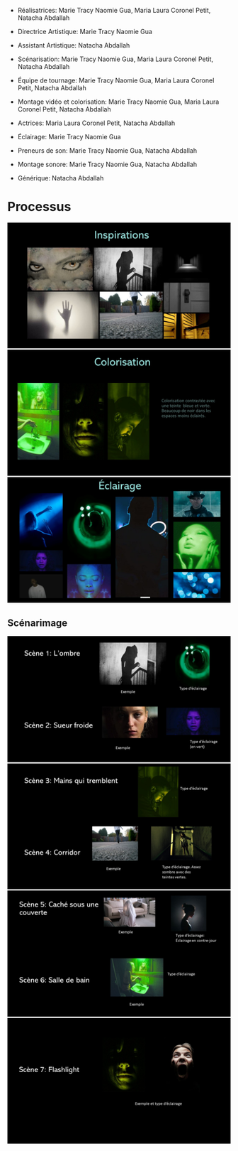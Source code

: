 - Réalisatrices: Marie Tracy Naomie Gua, Maria Laura Coronel Petit, Natacha Abdallah

- Directrice Artistique: Marie Tracy Naomie Gua

- Assistant Artistique: Natacha Abdallah

- Scénarisation: Marie Tracy Naomie Gua, Maria Laura Coronel Petit, Natacha Abdallah

- Équipe de tournage: Marie Tracy Naomie Gua, Maria Laura Coronel Petit, Natacha Abdallah

- Montage vidéo et colorisation: Marie Tracy Naomie Gua, Maria Laura Coronel Petit, Natacha Abdallah

- Actrices: Maria Laura Coronel Petit, Natacha Abdallah

- Éclairage: Marie Tracy Naomie Gua

- Preneurs de son: Marie Tracy Naomie Gua, Natacha Abdallah

- Montage sonore: Marie Tracy Naomie Gua, Natacha Abdallah

- Générique: Natacha Abdallah

# Processus

![Inspirations](/projets/processus_projets/le_corbeau/inspirations.JPG)
![Colorisation](/projets/processus_projets/le_corbeau/colorisation.JPG)
![Eclairage](/projets/processus_projets/le_corbeau/eclairage.JPG)

## Scénarimage

![StoryA](/projets/processus_projets/le_corbeau/StoryA.JPG)
![StoryB](/projets/processus_projets/le_corbeau/StoryB.JPG)
![StoryC](/projets/processus_projets/le_corbeau/StoryC.JPG)
![StoryD](/projets/processus_projets/le_corbeau/StoryD.JPG)
